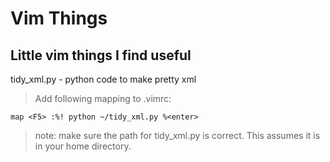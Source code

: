 Vim Things
==========
Little vim things I find useful
--------------------------------

tidy_xml.py - python code to make pretty xml

> Add following mapping to .vimrc:
>
    map <F5> :%! python ~/tidy_xml.py %<enter>
>
> note: make sure the path for tidy_xml.py is correct. This assumes it is in your home directory.
